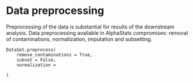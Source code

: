 # Data preprocessing

Preprocessing of the data is substantial for results of the downstream analysis.
Data preprocessing available in AlphaStats compromises: removal of contaminations, normalization, imputation and subsetting.

```
DataSet.preprocess(
    remove_contaminations = True,
    subset = False,
    normalization = 
    
)
```